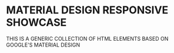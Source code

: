 # MATERIAL DESIGN RESPONSIVE SHOWCASE

THIS IS A GENERIC COLLECTION OF HTML ELEMENTS BASED ON GOOGLE'S MATERIAL DESIGN
